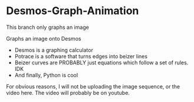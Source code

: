 # Desmos-Graph-Animation
This branch only graphs an image

Graphs an image onto Desmos
- Desmos is a graphing calculator
- Potrace is a software that turns edges into beizer lines
- Beizer curves are PROBABLY just equations which follow a set of rules. IDK
- And finally, Python is cool

For obvious reasons, I will not be uploading the image sequence, or the video here. The video will probably be on youtube.
